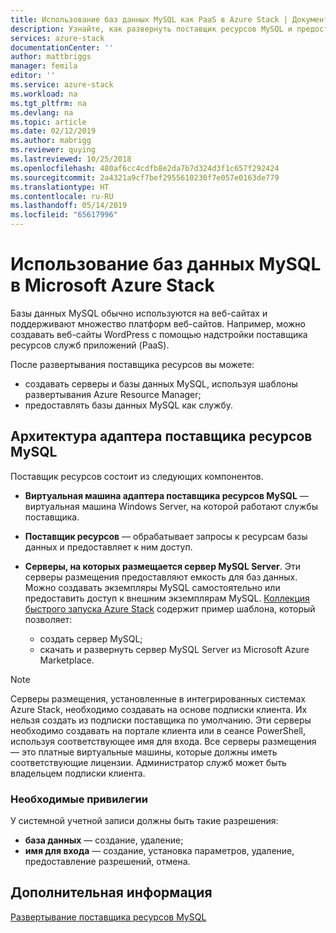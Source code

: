 ```yaml
---
title: Использование баз данных MySQL как PaaS в Azure Stack | Документация Майкрософт
description: Узнайте, как развернуть поставщик ресурсов MySQL и предоставить базы данных MySQL как услугу в Azure Stack.
services: azure-stack
documentationCenter: ''
author: mattbriggs
manager: femila
editor: ''
ms.service: azure-stack
ms.workload: na
ms.tgt_pltfrm: na
ms.devlang: na
ms.topic: article
ms.date: 02/12/2019
ms.author: mabrigg
ms.reviewer: quying
ms.lastreviewed: 10/25/2018
ms.openlocfilehash: 480af6cc4cdfb8e2da7b7d324d3f1c657f292424
ms.sourcegitcommit: 2a4321a9cf7bef2955610230f7e057e0163de779
ms.translationtype: HT
ms.contentlocale: ru-RU
ms.lasthandoff: 05/14/2019
ms.locfileid: "65617996"
---
```

# <a name="use-mysql-databases-on-microsoft-azure-stack"></a>Использование баз данных MySQL в Microsoft Azure Stack

Базы данных MySQL обычно используются на веб-сайтах и поддерживают множество платформ веб-сайтов. Например, можно создавать веб-сайты WordPress с помощью надстройки поставщика ресурсов служб приложений (PaaS).

После развертывания поставщика ресурсов вы можете:

* создавать серверы и базы данных MySQL, используя шаблоны развертывания Azure Resource Manager;
* предоставлять базы данных MySQL как службу.  

## <a name="mysql-resource-provider-adapter-architecture"></a>Архитектура адаптера поставщика ресурсов MySQL

Поставщик ресурсов состоит из следующих компонентов.

* **Виртуальная машина адаптера поставщика ресурсов MySQL** — виртуальная машина Windows Server, на которой работают службы поставщика.
* **Поставщик ресурсов** — обрабатывает запросы к ресурсам базы данных и предоставляет к ним доступ.
* **Серверы, на которых размещается сервер MySQL Server**. Эти серверы размещения предоставляют емкость для баз данных. Можно создавать экземпляры MySQL самостоятельно или предоставить доступ к внешним экземплярам MySQL. [Коллекция быстрого запуска Azure Stack](https://github.com/Azure/AzureStack-QuickStart-Templates/tree/master/mysql-standalone-server-windows) содержит пример шаблона, который позволяет:

  * создать сервер MySQL;
  * скачать и развернуть сервер MySQL Server из Microsoft Azure Marketplace.

> [!NOTE]
> Серверы размещения, установленные в интегрированных системах Azure Stack, необходимо создавать на основе подписки клиента. Их нельзя создать из подписки поставщика по умолчанию. Эти серверы необходимо создавать на портале клиента или в сеансе PowerShell, используя соответствующее имя для входа. Все серверы размещения — это платные виртуальные машины, которые должны иметь соответствующие лицензии. Администратор служб может быть владельцем подписки клиента.

### <a name="required-privileges"></a>Необходимые привилегии

У системной учетной записи должны быть такие разрешения:

* **база данных** — создание, удаление;
* **имя для входа** — создание, установка параметров, удаление, предоставление разрешений, отмена.  

## <a name="next-steps"></a>Дополнительная информация

[Развертывание поставщика ресурсов MySQL](azure-stack-mysql-resource-provider-deploy.md)
